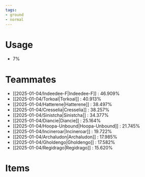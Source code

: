 ```yaml
---
tags:
- ground
- normal
---
```

# Usage
- 7%
# Teammates
- [[2025-01-04/Indeedee-F|Indeedee-F]] : 46.909%
- [[2025-01-04/Torkoal|Torkoal]] : 40.913%
- [[2025-01-04/Hatterene|Hatterene]] : 38.497%
- [[2025-01-04/Cresselia|Cresselia]] : 38.257%
- [[2025-01-04/Sinistcha|Sinistcha]] : 34.377%
- [[2025-01-04/Diancie|Diancie]] : 25.164%
- [[2025-01-04/Hoopa-Unbound|Hoopa-Unbound]] : 21.745%
- [[2025-01-04/Incineroar|Incineroar]] : 19.722%
- [[2025-01-04/Archaludon|Archaludon]] : 17.985%
- [[2025-01-04/Gholdengo|Gholdengo]] : 17.582%
- [[2025-01-04/Regidrago|Regidrago]] : 15.620%
# Items